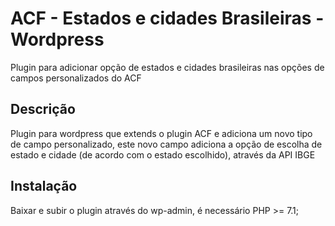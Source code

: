 # ACF - Estados e cidades Brasileiras - Wordpress
Plugin para adicionar opção de estados e cidades brasileiras nas opções de campos personalizados do ACF

## Descrição

Plugin para wordpress que extends o plugin ACF e adiciona um novo tipo de campo personalizado, este novo campo adiciona a opção de escolha de estado e cidade (de acordo com o estado escolhido), através da API IBGE

## Instalação

Baixar e subir o plugin através do wp-admin, é necessário PHP >= 7.1;



